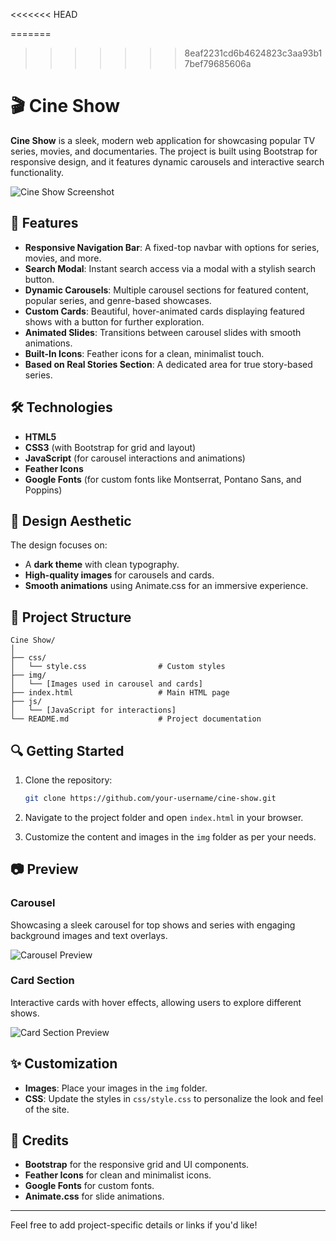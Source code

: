 <<<<<<< HEAD

=======

>>>>>>> 8eaf2231cd6b4624823c3aa93b17bef79685606a
>>>>>>>
>>>>>>
>>>>>
>>>>
>>>
>>

# 🎬 Cine Show

**Cine Show** is a sleek, modern web application for showcasing popular TV series, movies, and documentaries. The project is built using Bootstrap for responsive design, and it features dynamic carousels and interactive search functionality.

![Cine Show Screenshot](path_to_screenshot.png)

## 🚀 Features

- **Responsive Navigation Bar**: A fixed-top navbar with options for series, movies, and more.
- **Search Modal**: Instant search access via a modal with a stylish search button.
- **Dynamic Carousels**: Multiple carousel sections for featured content, popular series, and genre-based showcases.
- **Custom Cards**: Beautiful, hover-animated cards displaying featured shows with a button for further exploration.
- **Animated Slides**: Transitions between carousel slides with smooth animations.
- **Built-In Icons**: Feather icons for a clean, minimalist touch.
- **Based on Real Stories Section**: A dedicated area for true story-based series.

## 🛠️ Technologies

- **HTML5**
- **CSS3** (with Bootstrap for grid and layout)
- **JavaScript** (for carousel interactions and animations)
- **Feather Icons**
- **Google Fonts** (for custom fonts like Montserrat, Pontano Sans, and Poppins)

## 🎨 Design Aesthetic

The design focuses on:

- A **dark theme** with clean typography.
- **High-quality images** for carousels and cards.
- **Smooth animations** using Animate.css for an immersive experience.

## 📁 Project Structure

```
Cine Show/
│
├── css/
│   └── style.css                # Custom styles
├── img/
│   └── [Images used in carousel and cards]
├── index.html                   # Main HTML page
├── js/
│   └── [JavaScript for interactions]
└── README.md                    # Project documentation
```

## 🔍 Getting Started

1. Clone the repository:

   ```bash
   git clone https://github.com/your-username/cine-show.git
   ```
2. Navigate to the project folder and open `index.html` in your browser.
3. Customize the content and images in the `img` folder as per your needs.

## 📷 Preview

### Carousel

Showcasing a sleek carousel for top shows and series with engaging background images and text overlays.

![Carousel Preview](path_to_carousel_screenshot.png)

### Card Section

Interactive cards with hover effects, allowing users to explore different shows.

![Card Section Preview](path_to_cards_screenshot.png)

## ✨ Customization

- **Images**: Place your images in the `img` folder.
- **CSS**: Update the styles in `css/style.css` to personalize the look and feel of the site.

## 🌟 Credits

- **Bootstrap** for the responsive grid and UI components.
- **Feather Icons** for clean and minimalist icons.
- **Google Fonts** for custom fonts.
- **Animate.css** for slide animations.

---

Feel free to add project-specific details or links if you'd like!
